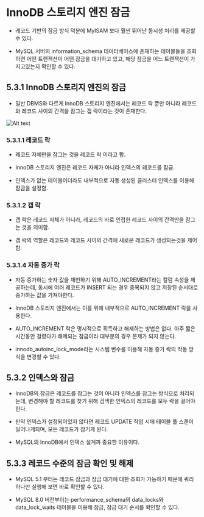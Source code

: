 # InnoDB 스토리지 엔진 잠금

- 레코드 기반의 잠금 방식 덕분에 MyISAM 보다 훨씬 뛰어난 동시성 처리를 제공할 수 있다.

- MySQL 서버의 information_schema 데이터베이스에 존재하는 테이블들을 조회하면 어떤 트랜잭션이 어떤 잠금을 대기하고 있고, 해당 잠금을 어느 트랜잭션이 가지고있는지 확인할 수 있다.

## 5.3.1 InnoDB 스토리지 엔진의 잠금

- 일반 DBMS와 다르게 InnoDB 스토리지 엔진에서는 레코드 락 뿐만 아니라 레코드와 레코드 사이의 간격을 잠그는 갭 락이라는 것이 존재한다.

![Alt text](image.png)

### 5.3.1.1 레코드 락

- 레코드 자체만을 잠그는 것을 레코드 락 이라고 함.

- InnoDB 스토리지 엔진은 레코드 자체가 아니라 인덱스의 레코드를 잠금.

- 인덱스가 없는 테이블이더라도 내부적으로 자동 생성된 클러스터 인덱스를 이용해 잠금을 설정함.

### 5.3.1.2 갭 락

- 갭 락은 레코드 자체가 아니라, 레코드의 바로 인접한 레코드 사이의 간격만을 잠그는 것을 의미함.

- 갭 락의 역할은 레코드와 레코드 사이의 간격에 새로운 레코드가 생성되는것을 제어함.

### 5.3.1.4 자동 증가 락

- 자동 증가하는 숫자 값을 채번하기 위해 AUTO_INCREMENT라는 칼럼 속성을 제공하는데, 동시에 여러 레코드가 INSERT 되는 경우 중복되지 않고 저장된 순서대로 증가하는 값을 가져야한다.

- InnoDB 스토리지 엔진에서는 이를 위해 내부적으로 AUTO_INCREMENT 락을 사용한다.

- AUTO_INCREMENT 락은 명시적으로 획득하고 해제하는 방법은 없다. 아주 짧은 시간동안 걸렸다가 해제되는 잠금이라 대부분의 경우 문제가 되지 않는다.

- innodb_autoinc_lock_mode라는 시스템 변수를 이용해 자동 증가 락의 작동 방식을 변경할 수 있다.

## 5.3.2 인덱스와 잠금

- InnoDB의 잠금은 레코드를 잠그는 것이 아니라 인덱스를 잠그는 방식으로 처리되는데, 변경해야 할 레코드를 찾기 위해 검색한 인덱스의 레코드를 모두 락을 걸어야 한다.

- 만약 인덱스가 설정되어있지 않다면 레코드 UPDATE 작업 시에 테이블 풀 스캔이 일어나게되며, 모든 레코드가 잠기게 된다.

- MySQL의 InnoDB에서 인덱스 설계까 중요한 이유이다.

## 5.3.3 레코드 수준의 잠금 확인 및 해제

- MySQL 5.1 부터는 레코드 잠금과 잠금 대기에 대한 조회가 가능하기 때문에 쿼리 하나만 실행해 보면 바로 확인할 수 있다.

- MySQL 8.0 버전부터는 performance_schema의 data_locks와 data_lock_waits 테이블을 이용해 잠금, 잠금 대기 순서를 확인할 수 있다.

